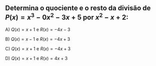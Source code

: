 ## Determina o quociente e o resto da divisão de $P(x) = x^{3}-0x^{2}-3x +5$ por $x^{2}-x+2$: 

A) $Q(x) = x+1$ e $R(x) = -4x-3$

B) $Q(x) = x-1$ e $R(x) = -4x+3$ 

C) $Q(x) = x+1$ e $R(x) = -4x+3$

D) $Q(x) =  x+1$ e $R(x) = 4x+3$
